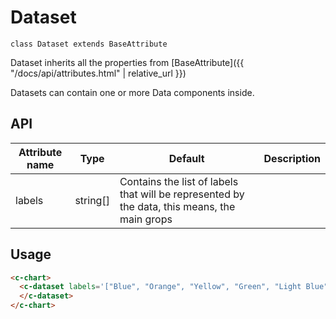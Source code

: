 # Dataset
`class Dataset extends BaseAttribute`

Dataset inherits all the properties from [BaseAttribute]({{ "/docs/api/attributes.html" | relative_url }})

Datasets can contain one or more Data components inside.

## API

| Attribute name | Type | Default | Description
| --- | --- | --- | ---
| labels | string[] | Contains the list of labels that will be represented by the data, this means, the main grops

## Usage

```html
<c-chart>
  <c-dataset labels='["Blue", "Orange", "Yellow", "Green", "Light Blue", "Purple"]'>
  </c-dataset>
</c-chart>
```

